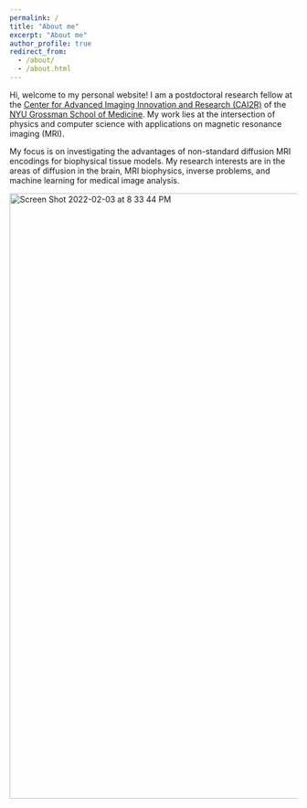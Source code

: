 ```yaml
---
permalink: /
title: "About me"
excerpt: "About me"
author_profile: true
redirect_from: 
  - /about/
  - /about.html
---
```


Hi, welcome to my personal website! I am a postdoctoral research fellow at the [Center for Advanced Imaging Innovation and Research (CAI2R)](https://cai2r.net) of the [NYU Grossman School of Medicine](https://med.nyu.edu/). My work lies at the intersection of physics and computer science with applications on magnetic resonance imaging (MRI). 

My focus is on investigating the advantages of non-standard diffusion MRI encodings for biophysical tissue models. My research interests are in the areas of diffusion in the brain, MRI biophysics, inverse problems, and machine learning for medical image analysis.

<img width="1061" alt="Screen Shot 2022-02-03 at 8 33 44 PM" src="https://user-images.githubusercontent.com/54751227/152457893-472a4e90-d90c-4e5d-88ed-3d44aa872438.png">
